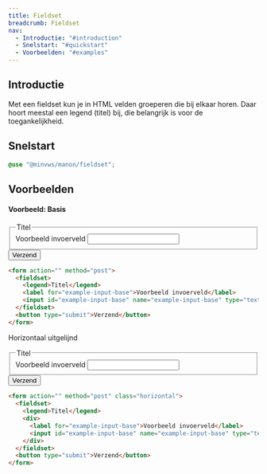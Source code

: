 ```yaml
---
title: Fieldset
breadcrumb: Fieldset
nav:
  - Introductie: "#introduction"
  - Snelstart: "#quickstart"
  - Voorbeelden: "#examples"
---
```


<h2 id="introduction">Introductie</h2>

Met een fieldset kun je in HTML velden groeperen die bij elkaar horen. Daar hoort meestal een legend (titel) bij, die belangrijk is voor de toegankelijkheid.

<h2 id="quickstart">Snelstart</h2>

```scss
@use "@minvws/manon/fieldset";
```

<h2 id="examples">Voorbeelden</h2>

#### Voorbeeld: Basis

<form action="" method="post">
  <fieldset>
    <legend>Titel</legend>
    <label for="example-input-base">Voorbeeld invoerveld</label>
    <input id="example-input-base" name="example-input-base" type="text" />
  </fieldset>
  <button type="submit">Verzend</button>
</form>

```html
<form action="" method="post">
  <fieldset>
    <legend>Titel</legend>
    <label for="example-input-base">Voorbeeld invoerveld</label>
    <input id="example-input-base" name="example-input-base" type="text" />
  </fieldset>
  <button type="submit">Verzend</button>
</form>
```

Horizontaal uitgelijnd

<form action="" method="post" class="horizontal">
  <fieldset>
    <legend>Titel</legend>
    <div>
      <label for="example-input-base">Voorbeeld invoerveld</label>
      <input id="example-input-base" name="example-input-base" type="text" />
    </div>
  </fieldset>
  <button type="submit">Verzend</button>
</form>

```html
<form action="" method="post" class="horizontal">
  <fieldset>
    <legend>Titel</legend>
    <div>
      <label for="example-input-base">Voorbeeld invoerveld</label>
      <input id="example-input-base" name="example-input-base" type="text" />
    </div>
  </fieldset>
  <button type="submit">Verzend</button>
</form>
```
